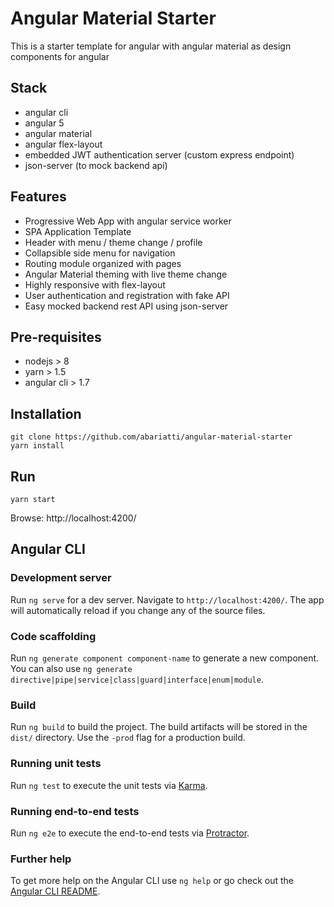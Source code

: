 # Angular Material Starter

This is a starter template for angular with angular material as design components for angular

## Stack

- angular cli
- angular 5
- angular material
- angular flex-layout
- embedded JWT authentication server (custom express endpoint)
- json-server (to mock backend api)

## Features
- Progressive Web App with angular service worker
- SPA Application Template
- Header with menu / theme change / profile
- Collapsible side menu for navigation
- Routing module organized with pages
- Angular Material theming with live theme change
- Highly responsive with flex-layout
- User authentication and registration with fake API
- Easy mocked backend rest API using json-server


## Pre-requisites
- nodejs > 8
- yarn > 1.5
- angular cli > 1.7

## Installation
```
git clone https://github.com/abariatti/angular-material-starter
yarn install 
```

## Run
```
yarn start 
```
Browse: 
http://localhost:4200/

## Angular CLI

### Development server

Run `ng serve` for a dev server. Navigate to `http://localhost:4200/`. The app will automatically reload if you change any of the source files.

### Code scaffolding

Run `ng generate component component-name` to generate a new component. You can also use `ng generate directive|pipe|service|class|guard|interface|enum|module`.

### Build

Run `ng build` to build the project. The build artifacts will be stored in the `dist/` directory. Use the `-prod` flag for a production build.

### Running unit tests

Run `ng test` to execute the unit tests via [Karma](https://karma-runner.github.io).

### Running end-to-end tests

Run `ng e2e` to execute the end-to-end tests via [Protractor](http://www.protractortest.org/).

### Further help

To get more help on the Angular CLI use `ng help` or go check out the [Angular CLI README](https://github.com/angular/angular-cli/blob/master/README.md).
